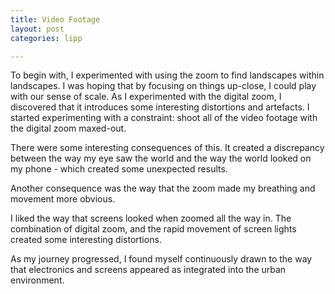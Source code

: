 ```yaml
---
title: Video Footage
layout: post
categories: lipp

---
```


To begin with, I experimented with using the zoom to find landscapes within landscapes. I was hoping that by focusing on things up-close, I could play with our sense of scale. As I experimented with the digital zoom, I discovered that it introduces some interesting distortions and artefacts. I started experimenting with a constraint: shoot all of the video footage with the digital zoom maxed-out.

There were some interesting consequences of this. It created a discrepancy between the way my eye saw the world and the way the world looked on my phone - which created some unexpected results.

Another consequence was the way that the zoom made my breathing and movement more obvious.

I liked the way that screens looked when zoomed all the way in. The combination of digital zoom, and the rapid movement of screen lights created some interesting distortions.

As my journey progressed, I found myself continuously drawn to the way that electronics and screens appeared as integrated into the urban environment.
